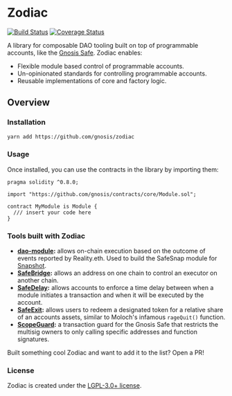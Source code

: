 # Zodiac

[![Build Status](https://github.com/gnosis/zodiac/workflows/zodiac/badge.svg?branch=main)](https://github.com/gnosis/zodiac/actions)
[![Coverage Status](https://coveralls.io/repos/github/gnosis/zodiac/badge.svg?branch=main)](https://coveralls.io/github/gnosis/zodiac)

A library for composable DAO tooling built on top of programmable accounts, like the [Gnosis Safe](https://gnosis-safe.io).
Zodiac enables:

- Flexible module based control of programmable accounts.
- Un-opinionated standards for controlling programmable accounts.
- Reusable implementations of core and factory logic.

## Overview

### Installation

```bash
yarn add https://github.com/gnosis/zodiac
```

### Usage

Once installed, you can use the contracts in the library by importing them:

```solidity
pragma solidity ^0.8.0;

import "https://github.com/gnosis/contracts/core/Module.sol";

contract MyModule is Module {
  /// insert your code here
}

```

### Tools built with Zodiac

- **[dao-module](https://github.com/gnosis/dao-module):** allows on-chain execution based on the outcome of events reported by Reality.eth. Used to build the SafeSnap module for [Snapshot](https://snapshot.org).
- **[SafeBridge](https://github.com/gnosis/SafeBridge):** allows an address on one chain to control an executor on another chain.
- **[SafeDelay](https://github.com/gnosis/SafeDelay):** allows accounts to enforce a time delay between when a module initiates a transaction and when it will be executed by the account.
- **[SafeExit](https://github.com/gnosis/SafeExit):** allows users to redeem a designated token for a relative share of an accounts assets, similar to Moloch's infamous `rageQuit()` function.
- **[ScopeGuard](https://github.com/gnosis/ScopeGuard):** a transaction guard for the Gnosis Safe that restricts the multisig owners to only calling specific addresses and function signatures.

Built something cool Zodiac and want to add it to the list? Open a PR!

### License

Zodiac is created under the [LGPL-3.0+ license](LICENSE).
